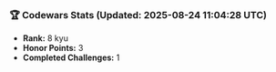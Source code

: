 ### 🏆 Codewars Stats (Updated: 2025-08-24 11:04:28 UTC)

- **Rank:** 8 kyu
- **Honor Points:** 3
- **Completed Challenges:** 1
